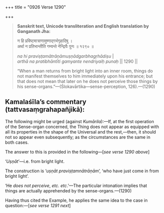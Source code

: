 +++
title = "0926 Verse 1290"

+++
> **Sanskrit text, Unicode transliteration and English translation by Ganganath Jha:** 
>
> न हि प्रविष्टमात्राणामुष्णाद्गर्भगृहादिषु ।  
> अर्था न प्रतिभान्तीति गम्यन्ते नेन्द्रियैः पुनः ॥ १२९० ॥ 
>
> *na hi praviṣṭamātrāṇāmuṣṇādgarbhagṛhādiṣu* \|  
> *arthā na pratibhāntīti gamyante nendriyaiḥ punaḥ* \|\| 1290 \|\| 
>
> “When a man returns from bright light into an inner room, things do not manifest themselves to him immediately upon his entrance; but that does not mean that later on he does not perceive those things by his sense-organs.”—(Ślokavārtika—sense-perception, 126).—(1290)



## Kamalaśīla’s commentary (tattvasaṃgrahapañjikā):

The following might be urged (against *Kumārila*):—If, at the first operation of the Sense-organ concerned, the Thing does not appear as equipped with all its properties in the shape of the Universal and the rest,—then, it should not so appear even subsequently; as the circumstances are the same in both cases.

The answer to this is provided in the following—[*see verse 1290 above*]

‘*Uṣṇāt*’—i.e. from bright light.

The construction is ‘*uṣṇāt praviṣṭamnātrāṇām*’, ‘who have just come in from bright light’.

‘He *does not perceive*, *etc. etc*.’—The particular intonation implies that things are actually apprehended by the sense-organs.—(1290)

Having thus cited the Example, he applies the same idea to the case in question:—[*see verse 1291 next*]


